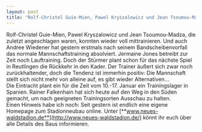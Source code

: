 ```yaml
---
layout: post
title: "Rolf-Christel Guie-Mien, Pawel Kryszalowicz und Jean Tsoumou-Madza, die zuletzt angeschlagen waren, konnten wieder voll mittrainieren."
---
```


Rolf-Christel Guie-Mien, Pawel Kryszalowicz und Jean Tsoumou-Madza, die zuletzt angeschlagen waren, konnten wieder voll mittrainieren. Und auch Andree Wiedener hat gestern erstmals nach seinem Bandscheibenvorfall das normale Mannschaftstraining absolviert. Jermaine Jones betreibt zur Zeit noch Lauftraining. Doch der Stürmer plant schon für das nächste Spiel in Reutlingen die Rückkehr in den Kader. Der Trainer äußert sich zwar noch zurückhaltender, doch die Tendenz ist immerhin positiv: Die Mannschaft stellt sich nicht mehr von alleine auf, es gibt wieder Alternativen...  
Die Eintracht plant ein für die Zeit vom 10.-17. Januar ein Trainingslager in Spanien. Rainer Falkenhain hat sich heute auf den Weg in den Süden gemacht, um nach geeigneten Trainingsorten Ausschau zu halten.  
Einen Hinweis habe ich noch: Seit gestern ist endlich eine eigene Homepage zum Stadionneubau online. Unter [**www.neues-waldstadion.de**](http://www.neues-waldstadion.de/) könnt ihr euch über alle Details des Baus informieren.
